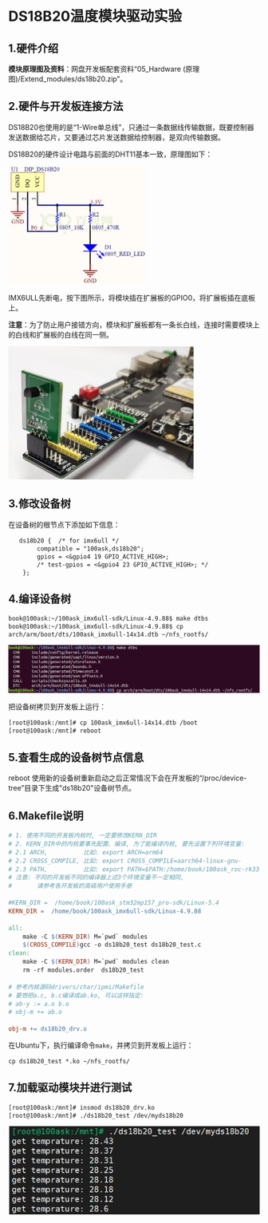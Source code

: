 # DS18B20温度模块驱动实验



## 1.硬件介绍

**模块原理图及资料**：网盘开发板配套资料“05_Hardware (原理图)/Extend_modules/ds18b20.zip”。



## 2.硬件与开发板连接方法

DS18B20也使用的是“1-Wire单总线”，只通过一条数据线传输数据，既要控制器发送数据给芯片，又要通过芯片发送数据给控制器，是双向传输数据。

DS18B20的硬件设计电路与前面的DHT11基本一致，原理图如下：

<img src="hardware.jpg" alt="hardware" style="zoom:50%;" />

IMX6ULL先断电，按下图所示，将模块插在扩展板的GPIO0，将扩展板插在底板上。

**注意**：为了防止用户接错方向，模块和扩展板都有一条长白线，连接时需要模块上的白线和扩展板的白线在同一侧。

<img src="ds18b20_module.jpg" alt="ds18b20_module" style="zoom:50%;" />





## 3.修改设备树

在设备树的根节点下添加如下信息：

```
   ds18b20 {  /* for imx6ull */
        compatible = "100ask,ds18b20";
        gpios = <&gpio4 19 GPIO_ACTIVE_HIGH>;
        /* test-gpios = <&gpio4 23 GPIO_ACTIVE_HIGH>; */
    };
```



## 4.编译设备树

```
book@100ask:~/100ask_imx6ull-sdk/Linux-4.9.88$ make dtbs
book@100ask:~/100ask_imx6ull-sdk/Linux-4.9.88$ cp arch/arm/boot/dts/100ask_imx6ull-14x14.dtb ~/nfs_rootfs/
```

![make_dtbs](make_dtbs.jpg)

把设备树拷贝到开发板上运行：

```
[root@100ask:/mnt]# cp 100ask_imx6ull-14x14.dtb /boot
[root@100ask:/mnt]# reboot
```





## 5.查看生成的设备树节点信息

reboot 使用新的设备树重新启动之后正常情况下会在开发板的“/proc/device-tree”目录下生成"ds18b20"设备树节点。



## 6.Makefile说明

```makefile
# 1. 使用不同的开发板内核时, 一定要修改KERN_DIR
# 2. KERN_DIR中的内核要事先配置、编译, 为了能编译内核, 要先设置下列环境变量:
# 2.1 ARCH,          比如: export ARCH=arm64
# 2.2 CROSS_COMPILE, 比如: export CROSS_COMPILE=aarch64-linux-gnu-
# 2.3 PATH,          比如: export PATH=$PATH:/home/book/100ask_roc-rk3399-pc/ToolChain-6.3.1/gcc-linaro-6.3.1-2017.05-x86_64_aarch64-linux-gnu/bin 
# 注意: 不同的开发板不同的编译器上述3个环境变量不一定相同,
#       请参考各开发板的高级用户使用手册

#KERN_DIR =  /home/book/100ask_stm32mp157_pro-sdk/Linux-5.4
KERN_DIR =  /home/book/100ask_imx6ull-sdk/Linux-4.9.88

all:
	make -C $(KERN_DIR) M=`pwd` modules 
	$(CROSS_COMPILE)gcc -o ds18b20_test ds18b20_test.c
clean:
	make -C $(KERN_DIR) M=`pwd` modules clean
	rm -rf modules.order  ds18b20_test

# 参考内核源码drivers/char/ipmi/Makefile
# 要想把a.c, b.c编译成ab.ko, 可以这样指定:
# ab-y := a.o b.o
# obj-m += ab.o

obj-m += ds18b20_drv.o
```

在Ubuntu下，执行编译命令`make`，并拷贝到开发板上运行：

```
cp ds18b20_test *.ko ~/nfs_rootfs/
```





## 7.加载驱动模块并进行测试

```
[root@100ask:/mnt]# insmod ds18b20_drv.ko
[root@100ask:/mnt]# ./ds18b20_test /dev/myds18b20
```

![test](test.jpg)









